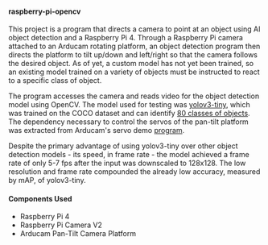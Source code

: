 #### raspberry-pi-opencv

This project is a program that directs a camera to point at an object using AI object detection and a Raspberry Pi 4. Through a Raspberry Pi camera attached to an Arducam rotating platform, an object detection program then directs the platform to tilt up/down and left/right so that the camera follows the desired object.  As of yet, a custom model has not yet been trained, so an existing model trained on a variety of objects must be instructed to react to a specific class of object. 

The program accesses the camera and reads video for the object detection model using OpenCV. The model used for testing was [yolov3-tiny](https://pjreddie.com/darknet/yolo/), which was trained on the COCO dataset and can identify [80 classes of objects](https://github.com/pjreddie/darknet/blob/master/data/coco.names). The dependency necessary to control the servos of the pan-tilt platform was extracted from Arducam's servo demo [program](https://github.com/ArduCAM/PCA9685). 

Despite the primary advantage of using yolov3-tiny over other object detection models - its speed, in frame rate - the model achieved a frame rate of only 5-7 fps after the input was downscaled to 128x128. The low resolution and frame rate compounded the already low accuracy, measured by mAP, of yolov3-tiny.

#### Components Used
- Raspberry Pi 4
- Raspberry Pi Camera V2
- Arducam Pan-Tilt Camera Platform
